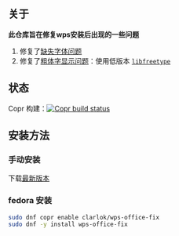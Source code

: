 ## 关于

**此仓库旨在修复wps安装后出现的一些问题**

1. 修复了[缺失字体问题](http://packages.deepin.com/deepin/pool/non-free/t/ttf-wps-fonts/)
2. 修复了[粗体字显示问题](https://bbs.wps.cn/topic/3137)：使用低版本 [`libfreetype`](https://packages.debian.org/zh-tw/bookworm/libfreetype6)

## 状态

Copr 构建：[![Copr build status](https://copr.fedorainfracloud.org/coprs/clarlok/wps-office-fonts-extra/package/wps-office-fonts-extra/status_image/last_build.png)](https://copr.fedorainfracloud.org/coprs/clarlok/wps-office-fonts-extra/package/wps-office-fonts-extra/)

## 安装方法

### 手动安装

下载[最新版本](https://github.com/JamesBrosy/wps-office-fonts-extra/releases/latest)

### fedora 安装

```sh
sudo dnf copr enable clarlok/wps-office-fix
sudo dnf -y install wps-office-fix
```

